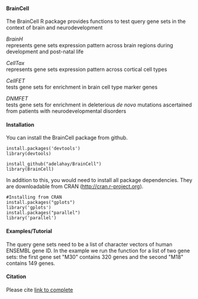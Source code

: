 #### BrainCell

The BrainCell R package provides functions to test query gene sets in the context of brain and neurodevelopment
     
  <i>BrainH</i>  
  represents gene sets expression pattern across brain regions during development and post-natal life  
     
  <i>CellTax</i>  
  represents gene sets expression pattern across cortical cell types  
     
  <i>CellFET</i>  
  tests gene sets for enrichment in brain cell type marker genes  
     
  <i>DNMFET</i>  
  tests gene sets for enrichment in deleterious <i>de novo</i> mutations ascertained from patients with neurodevelopmental disorders  


#### Installation

You can install the BrainCell package from github.

    install.packages('devtools')
    library(devtools)

    install_github("adelahay/BrainCell")
    library(BrainCell)
    
In addition to this, you would need to install all package dependencies. They are downloadable from CRAN (http://cran.r-project.org).

    #Installing from CRAN
    install.packages("gplots")  
    library('gplots')
    install.packages("parallel")
    library('parallel')
    


#### Examples/Tutorial

The query gene sets need to be a list of character vectors of human ENSEMBL gene ID. In the example we run the function for a list of two gene sets: the first gene set "M30" contains 320 genes and the second "M18" contains 149 genes. 

#### Citation

Please cite [link to complete](http://dx.doi.org/)


